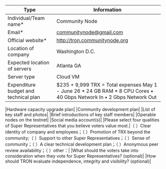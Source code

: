 |Type|Information|
|---|---|
|Individual/Team name*| Community Node |
|Email*| communitynode@gmail.com |
|Official website*| http://tron.communitynode.org |
|Location of company| Washington D.C. |
|Expected location of servers| Atlanta GA |
|Server type| Cloud VM |
|Expenditure budget and technical plan| $235 + 9,999 TRX = Total expenses May 1 - June 26  * 24 		GB RAM  * 8	 	CPU Cores  • 40	 	Gbps Network In  • 2	 	Gbps Network Out  |


|Hardware capacity upgrade plan|
|Community development plan|
|List of key staff and photos|
|Brief introductions of key staff members|
|Operable nodes on the testnet|
|Social media account(s)|
|Please select four qualities of Super Representatives that you believe voters value most.|（ ）Clear identity of company and employees；（ ）Promotion of TRX beyond the community;（ ）Support to other Super Representatives；（ ）Sense of community；（ ）A clear technical development plan；（ ）Anonymous peer review availability；（ ）other：|
|What should the voters take into consideration when they vote for Super Representatives? (optional)|
|How should TRON evaluate independence, integrity and visibility? (optional)|
